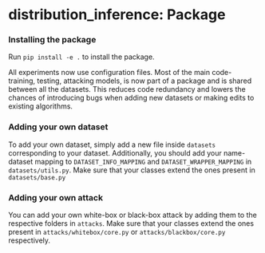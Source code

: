 # distribution_inference: Package

### Installing the package

Run `pip install -e .` to install the package.

All experiments now use configuration files. Most of the main code- training, testing, attacking models, is now part of a package and is shared between all the datasets. This reduces code redundancy and lowers the chances of introducing bugs when adding new datasets or making edits to existing algorithms.

### Adding your own dataset

To add your own dataset, simply add a new file inside `datasets` corresponding to your dataset. Additionally, you should add your name-dataset mapping to `DATASET_INFO_MAPPING` and `DATASET_WRAPPER_MAPPING` in `datasets/utils.py`. Make sure that your classes extend the ones present in `datasets/base.py`

### Adding your own attack

You can add your own white-box or black-box attack by adding them to the respective folders in `attacks`. Make sure that your classes extend the ones present in `attacks/whitebox/core.py` or `attacks/blackbox/core.py` respectively.